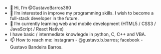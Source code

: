 - 👋 Hi, I’m @GustavoBarros360
- 👀 I’m interested in improve my programming skills. I wish to become a full-stack developer in the future.
- 🌱 I’m currently learning web and mobile development (HTML5 / CSS3 / JavaScript / React Native)
- I have basic / intermediate knowlegde in python, C, C++ and VBA.
- 📫 How to reach me: instagram - @gustavo.b.barros; facebook - Gustavo Bandeira Barros. 

<!---
GustavoBarros360/GustavoBarros360 is a ✨ special ✨ repository because its `README.md` (this file) appears on your GitHub profile.
You can click the Preview link to take a look at your changes.
--->
